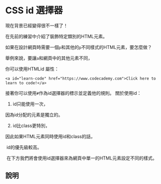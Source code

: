 # CSS id 選擇器

現在背景已經變得很不一樣了！

在先前的練習中介紹了裝飾特定類別的HTML元素。

如果在設計網頁時需要一個`p`和其他的`p`不同樣式的HTML元素，要怎麼做？

舉例來說，要讓`a`和網頁中的其他元素不同，

你可以使用HTMLid 屬性：

`<a id="learn-code" href="https://www.codecademy.com">Click here to learn to code!</a>`

接著你可以使用`#`作為id選擇器的標示並定義他的規則。
關於使用id：

1. id只能使用一次，

  因為id分配的元素是獨立的。

2. id比class更特別，
  
  因此如果HTML元素同時使用id和class的話，
  
  id的優先級較高。
  
  在下方我們將會使用id選擇器來為網頁中單一的HTML元素設定不同的樣式。
  
## 說明

